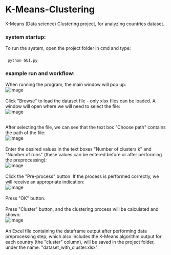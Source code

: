# K-Means-Clustering
K-Means (Data science) Clustering project, for analyzing countries dataset.

### system startup:
To run the system, open the project folder in cmd and type:
###
     python GUI.py
    
### example run and workflow:    
When running the program, the main window will pop up:
<br>
![image](https://user-images.githubusercontent.com/62337691/176592477-a44960d7-82d2-459d-97e4-09d4ce52b842.png)
<br><br>
Click "Browse" to load the dataset file - only xlsx files can be loaded. A window will open where we will need to select the file:
<br>
![image](https://user-images.githubusercontent.com/62337691/176592558-f6162a5d-8356-4612-b4d6-394d9fe889c4.png)
<br><br>

After selecting the file, we can see that the text box "Choose path" contains the path of the file:
<br>
![image](https://user-images.githubusercontent.com/62337691/176592642-b2c235b3-7ccc-4596-b9a1-e47278e1c307.png)
<br><br>
Enter the desired values in the text boxes "Number of clusters k" and "Number of runs" (these values can be entered before or after performing the preprocessing):
<br>
![image](https://user-images.githubusercontent.com/62337691/176592727-8acc4cd4-48bc-4376-ad89-510fb76e7df9.png)
<br><br>
Click the "Pre-process" button. If the process is performed correctly, we will receive an appropriate indication:
<br>
![image](https://user-images.githubusercontent.com/62337691/176592767-d8d3ebe6-b0fd-4937-9dec-c1ce48a1ebd7.png)
<br><br>
Press "OK" button.
<br><br>
Press "Cluster" button, and the clustering process will be calculated and shown:
<br>
![image](https://user-images.githubusercontent.com/62337691/176592904-2ea4e0d4-6b4a-4d9d-ba4e-3705405e04fb.png)
<br><br>
An Excel file containing the dataframe output after performing data preprocessing step, which also includes the K-Means algorithm output for each country (the "cluster" column), will be saved in the project folder, under the name: "dataset_with_cluster.xlsx".

